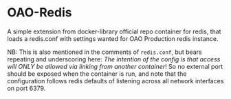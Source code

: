 # OAO-Redis

A simple extension from docker-library official repo container for redis, that loads a redis.conf with settings wanted for OAO Production redis instance.

NB: This is also mentioned in the comments of `redis.conf`, but bears repeating and underscoring here: *The intention of the config is that access will _ONLY_ be allowed via linking from another container*! So no external port should be exposed when the container is run, and note that the configuration follows redis defaults of listening across all network interfaces on port 6379.